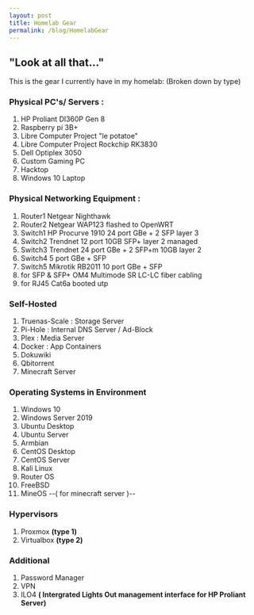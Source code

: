 ```yaml
---
layout: post
title: Homelab Gear 
permalink: /blog/HomelabGear
--- 
```


## __"Look at all that..."__

This is the gear I currently have in my homelab: 
(Broken down by type) 

### Physical PC's/ Servers :  
 1) HP Proliant Dl360P Gen 8 <br />
 2) Raspberry pi 3B+ <br />
 3) Libre Computer Project "le potatoe" <br />
 4) Libre Computer Project Rockchip RK3830 <br />
 5) Dell Optiplex 3050 <br />
 6) Custom Gaming PC <br />
 7) Hacktop <br />
 8) Windows 10 Laptop 

### Physical Networking Equipment : 
  1) Router1 Netgear Nighthawk <br />
  2) Router2 Netgear WAP123 flashed to OpenWRT <br /> 
  3) Switch1 HP Procurve 1910 24 port GBe + 2 SFP layer 3 <br />
  4) Switch2 Trendnet 12 port 10GB SFP+ layer 2 managed <br />
  5) Switch3 Trendnet 24 port GBe + 2 SFP+m 10GB layer 2 <br />
  6) Switch4 5 port GBe + SFP <br />
  7) Switch5 Mikrotik RB2011 10 port GBe + SFP  <br />
  8) for SFP & SFP+ OM4 Multimode SR LC-LC fiber cabling  <br />
  9) for RJ45 Cat6a booted utp  

### Self-Hosted 
  1) Truenas-Scale : Storage Server   <br />
  2) Pi-Hole : Internal DNS Server / Ad-Block  <br />
  3) Plex : Media Server  <br />
  4) Docker : App Containers  <br />
  5) Dokuwiki  <br />
  6) Qbitorrent  <br />
  7) Minecraft Server 

### Operating Systems in Environment 
  1) Windows 10  <br />
  2) Windows Server 2019  <br />
  3) Ubuntu Desktop  <br />
  4) Ubuntu Server  <br />
  5) Armbian  <br />
  6) CentOS Desktop  <br />
  7) CentOS Server  <br /> 
  8) Kali Linux  <br />
  9) Router OS  <br />
  10) FreeBSD  <br />
  11) MineOS --( for minecraft server )--

### Hypervisors 
  1) Proxmox __(type 1)__   <br />
  2) Virtualbox __(type 2)__

### Additional 
  1) Password Manager  <br />
  2) VPN  <br />
  3) ILO4 __( Intergrated Lights Out management interface for HP Proliant Server)__ 
